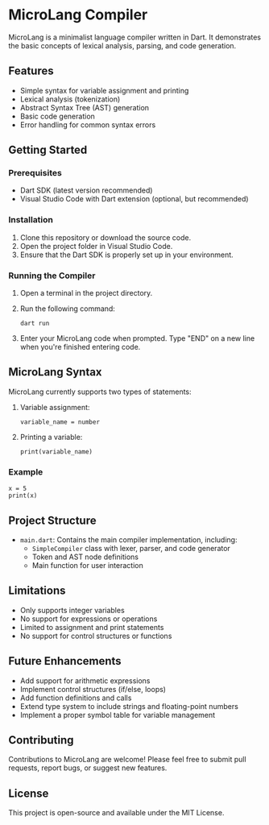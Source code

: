 # MicroLang Compiler

MicroLang is a minimalist language compiler written in Dart. It demonstrates the basic concepts of lexical analysis, parsing, and code generation.

## Features

- Simple syntax for variable assignment and printing
- Lexical analysis (tokenization)
- Abstract Syntax Tree (AST) generation
- Basic code generation
- Error handling for common syntax errors

## Getting Started

### Prerequisites

- Dart SDK (latest version recommended)
- Visual Studio Code with Dart extension (optional, but recommended)

### Installation

1. Clone this repository or download the source code.
2. Open the project folder in Visual Studio Code.
3. Ensure that the Dart SDK is properly set up in your environment.

### Running the Compiler

1. Open a terminal in the project directory.
2. Run the following command:

   ```
   dart run
   ```

3. Enter your MicroLang code when prompted. Type "END" on a new line when you're finished entering code.

## MicroLang Syntax

MicroLang currently supports two types of statements:

1. Variable assignment:
   ```
   variable_name = number
   ```

2. Printing a variable:
   ```
   print(variable_name)
   ```

### Example

```
x = 5
print(x)
```

## Project Structure

- `main.dart`: Contains the main compiler implementation, including:
  - `SimpleCompiler` class with lexer, parser, and code generator
  - Token and AST node definitions
  - Main function for user interaction

## Limitations

- Only supports integer variables
- No support for expressions or operations
- Limited to assignment and print statements
- No support for control structures or functions

## Future Enhancements

- Add support for arithmetic expressions
- Implement control structures (if/else, loops)
- Add function definitions and calls
- Extend type system to include strings and floating-point numbers
- Implement a proper symbol table for variable management

## Contributing

Contributions to MicroLang are welcome! Please feel free to submit pull requests, report bugs, or suggest new features.

## License

This project is open-source and available under the MIT License.